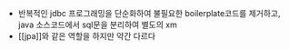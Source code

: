 
- 반복적인 jdbc 프로그래밍을 단순화하여 불필요한 boilerplate코드를 제거하고, java 소스코드에서 sql문을 분리하여 별도의 xm
- [[jpa]]와 같은 역할을 하지만 약간 다르다